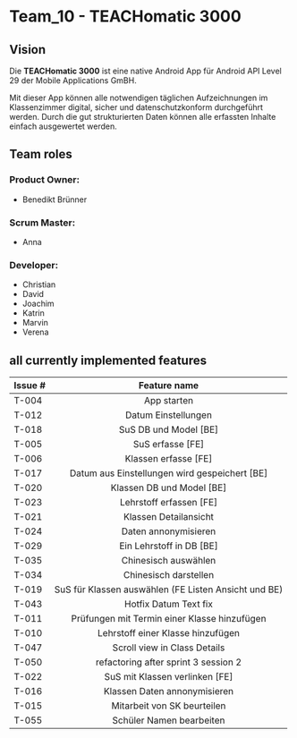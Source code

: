 # Team_10 - TEACHomatic 3000

## Vision

Die **TEACHomatic 3000** ist eine native Android App für Android API Level 29 der Mobile Applications GmBH.

Mit dieser App können alle notwendigen täglichen Aufzeichnungen im Klassenzimmer digital,
sicher und datenschutzkonform durchgeführt werden. Durch die gut strukturierten Daten können
alle erfassten Inhalte einfach ausgewertet werden.


## Team roles

### Product Owner:
- Benedikt Brünner

### Scrum Master:
- Anna

### Developer:
- Christian
- David
- Joachim
- Katrin
- Marvin
- Verena

## all currently implemented features
| Issue #| Feature name 
| :---   | :---:  
| T-004  | App starten
| T-012  | Datum Einstellungen
| T-018  | SuS DB und Model [BE]
| T-005  | SuS erfasse [FE]
| T-006  | Klassen erfasse [FE]
| T-017  | Datum aus Einstellungen wird gespeichert [BE]
| T-020  | Klassen DB und Model [BE]
| T-023  | Lehrstoff erfassen [FE]
| T-021  | Klassen Detailansicht
| T-024  | Daten annonymisieren
| T-029  | Ein Lehrstoff in DB [BE]
| T-035  | Chinesisch auswählen
| T-034  | Chinesisch darstellen
| T-019  | SuS für Klassen auswählen (FE Listen Ansicht und BE)
| T-043  | Hotfix Datum Text fix
| T-011  | Prüfungen mit Termin einer Klasse hinzufügen
| T-010  | Lehrstoff einer Klasse hinzufügen
| T-047  | Scroll view in Class Details
| T-050  | refactoring after sprint 3 session 2
| T-022  | SuS mit Klassen verlinken [FE]
| T-016  | Klassen Daten annonymisieren
| T-015  | Mitarbeit von SK beurteilen
| T-055  | Schüler Namen bearbeiten


